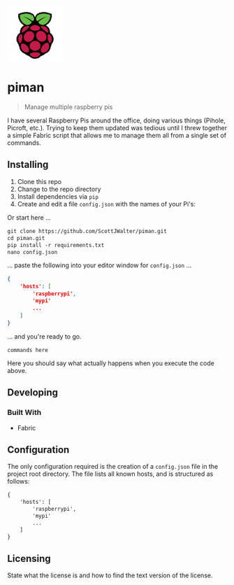 ![Logo of the project](./images/raspberry_pi.png)

# piman
> Manage multiple raspberry pis

I have several Raspberry Pis around the office, doing various things (Pihole, Picroft, etc.).
Trying to keep them updated was tedious until I threw together a simple Fabric script that
allows me to manage them all from a single set of commands.

## Installing

1.  Clone this repo
2.  Change to the repo directory
3.  Install dependencies via `pip`
4.  Create and edit a file `config.json` with the names of your Pi's:

Or start here ...

```shell
git clone https://github.com/ScottJWalter/piman.git
cd piman.git
pip install -r requirements.txt
nano config.json
```

... paste the following into your editor window for `config.json` ...

```json
{
    'hosts': [
        'raspberrypi',
        'mypi'
        ...
    ]
}
```

... and you're ready to go.

```shell
commands here
```

Here you should say what actually happens when you execute the code above.

## Developing

### Built With

* Fabric

## Configuration

The only configuration required is the creation of a `config.json` file in the project
root directory.  The file lists all known hosts, and is structured as follows:

```shell
{
    'hosts': [
        'raspberrypi',
        'mypi'
        ...
    ]
}
```

## Licensing

State what the license is and how to find the text version of the license.

